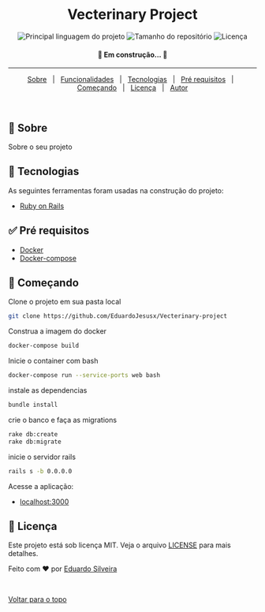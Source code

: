<h1 align="center">Vecterinary Project</h1>

<p align="center">
  <img alt="Principal linguagem do projeto" src="https://img.shields.io/github/languages/top/EduardoJesusx/vecterinary-project?color=56BEB8">

  <img alt="Tamanho do repositório" src="https://img.shields.io/github/repo-size/EduardoJesusx/vecterinary-project?color=56BEB8">

  <img alt="Licença" src="https://img.shields.io/github/license/EduardoJesusx/vecterinary-project?color=56BEB8">
</p>

 <h4 align="center"> 
	🚧  Em construção...  🚧
</h4> 

<hr>

<p align="center">
  <a href="#dart-sobre">Sobre</a> &#xa0; | &#xa0; 
  <a href="#sparkles-funcionalidades">Funcionalidades</a> &#xa0; | &#xa0;
  <a href="#rocket-tecnologias">Tecnologias</a> &#xa0; | &#xa0;
  <a href="#white_check_mark-pré-requisitos">Pré requisitos</a> &#xa0; | &#xa0;
  <a href="#checkered_flag-começando">Começando</a> &#xa0; | &#xa0;
  <a href="#memo-licença">Licença</a> &#xa0; | &#xa0;
  <a href="https://github.com/EduardoJesusx" target="_blank">Autor</a>
</p>

<br>

## :dart: Sobre ##

Sobre o seu projeto

## :rocket: Tecnologias ##

As seguintes ferramentas foram usadas na construção do projeto:

- [Ruby on Rails](https://rubyonrails.org/)

## :white_check_mark: Pré requisitos ##

- [Docker](https://www.docker.com/products/docker-desktop)
- [Docker-compose](https://docs.docker.com/compose/)

## :checkered_flag: Começando ##

Clone o projeto em sua pasta local

```bash
git clone https://github.com/EduardoJesusx/Vecterinary-project
```

Construa a imagem do docker

```bash
docker-compose build
```
Inicie o container com bash
```bash
docker-compose run --service-ports web bash
```

instale as dependencias

```bash
bundle install
```

crie o banco e faça as migrations

```bash
rake db:create
rake db:migrate
```

inicie o servidor rails
```bash
rails s -b 0.0.0.0
```

Acesse a aplicação: 
- [localhost:3000](https://localhost:3000)

## :memo: Licença ##

Este projeto está sob licença MIT. Veja o arquivo [LICENSE](LICENSE) para mais detalhes.


Feito com :heart: por <a href="https://github.com/EduardoJesusx" target="_blank"> Eduardo Silveira</a>

&#xa0;

<a href="#top">Voltar para o topo</a>
